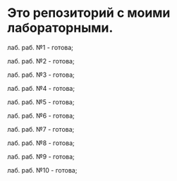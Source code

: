 # Это репозиторий с моими лабораторными.

лаб. раб. №1 - готова;

лаб. раб. №2 - готова;

лаб. раб. №3 - готова;

лаб. раб. №4 - готова;

лаб. раб. №5 - готова;

лаб. раб. №6 - готова;

лаб. раб. №7 - готова;

лаб. раб. №8 - готова;

лаб. раб. №9 - готова;

лаб. раб. №10 - готова;
